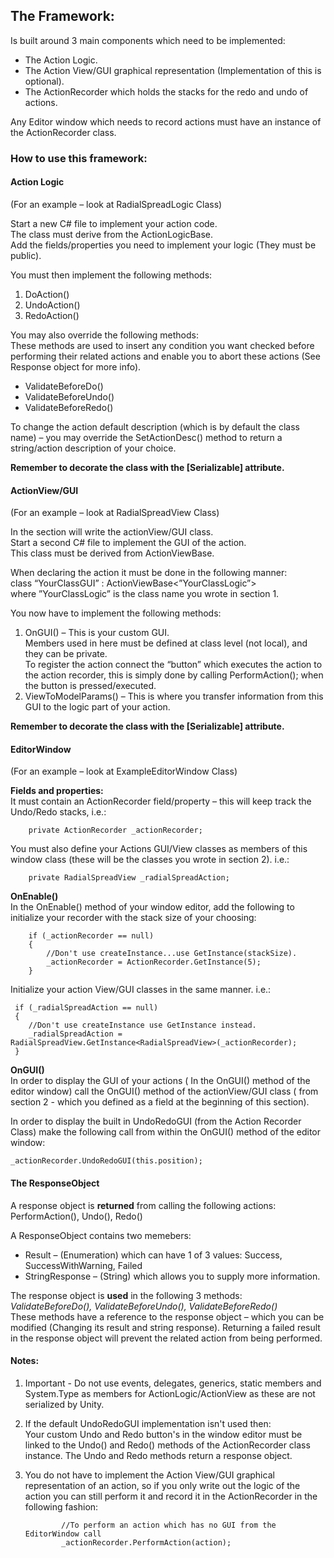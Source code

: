 ## **The Framework:**

Is built around 3 main components which need to be implemented:
- The Action Logic.
- The Action View/GUI graphical representation (Implementation of this is optional).
- The ActionRecorder which holds the stacks for the redo and undo of actions.
	
Any Editor window which needs to record actions must have an instance of the ActionRecorder class.

### **How to use this framework:**
#### Action Logic
(For an example – look at RadialSpreadLogic Class)

Start a new C# file to implement your action code.  
The class must derive from the ActionLogicBase.  
Add the fields/properties you need to implement your logic (They must be public).

You must then implement the following methods:
1.	DoAction()
1.	UndoAction()
1.	RedoAction()

You may also override the following methods:  
These methods are used to insert any condition you want checked before performing their related actions and enable you to abort these actions (See Response object for more info).
- 	ValidateBeforeDo()
- 	ValidateBeforeUndo()
- 	ValidateBeforeRedo()

To change the action default description (which is by default the class name) – you may override the SetActionDesc() method to return a string/action description of your choice.

**Remember to decorate the class with the [Serializable] attribute.**

#### ActionView/GUI
(For an example – look at RadialSpreadView Class)

In the section will write the actionView/GUI class.  
Start a second C# file to implement the GUI of the action.  
This class must be derived from ActionViewBase.

When declaring the action it must be done in the following manner:  
class “YourClassGUI” : ActionViewBase<”YourClassLogic”>  
where ”YourClassLogic” is the class name you wrote in section 1.

You now have to implement the following methods:  
1. OnGUI() – This is your custom GUI.  
Members used in here must be defined at class level (not local), and they can be private.  
To register the action connect the “button” which executes the action to the action recorder, this is simply done by calling PerformAction(); when the button is pressed/executed.
2. ViewToModelParams() – This is where you transfer information from this GUI to the logic part of your action.

**Remember to decorate the class with the [Serializable] attribute.**

#### EditorWindow
(For an example – look at ExampleEditorWindow Class)

**Fields and properties:**  
It must contain an ActionRecorder field/property – this will keep track the Undo/Redo stacks, i.e.:

		private ActionRecorder _actionRecorder;
    
You must also define your Actions GUI/View classes as members of this window class (these will be the classes you wrote in section 2).
i.e.:  
        
        private RadialSpreadView _radialSpreadAction;

**OnEnable()**  
In the OnEnable() method of your window editor, add the following to initialize your recorder with the stack size of your choosing:

        if (_actionRecorder == null)
        {   
            //Don't use createInstance...use GetInstance(stackSize).  
            _actionRecorder = ActionRecorder.GetInstance(5); 
        }
        
Initialize your action View/GUI classes in the same manner. i.e.:

     if (_radialSpreadAction == null)  
     {
        //Don't use createInstance use GetInstance instead.
        _radialSpreadAction = RadialSpreadView.GetInstance<RadialSpreadView>(_actionRecorder);
     }
         
**OnGUI()**  
In order to display the GUI of your actions ( In the OnGUI() method of the editor window) call the OnGUI() method of the actionView/GUI class ( from section 2 - which you defined as a field at the beginning of this section).

In order to display the built in UndoRedoGUI (from the Action Recorder Class) make the following call from within the OnGUI() method of the editor window:

    _actionRecorder.UndoRedoGUI(this.position);

#### The ResponseObject

A response object is **returned** from calling the following actions:  
PerformAction(), Undo(), Redo()

A ResponseObject contains two memebers:
- Result – (Enumeration) which can have 1 of 3 values: Success, SuccessWithWarning, Failed
- StringResponse – (String) which allows you to supply more information.

The response object is **used** in the following 3 methods:  
*ValidateBeforeDo(), ValidateBeforeUndo(), ValidateBeforeRedo()*  
These methods have a reference to the response object – which you can be modified (Changing its result and string response). Returning a failed result in the response object will prevent the related action from being performed.

#### Notes:
1.	Important - Do not use events, delegates, generics, static members and System.Type as members for ActionLogic/ActionView as these are not serialized by Unity.
2.	If the default UndoRedoGUI implementation isn't used then:  
	Your custom Undo and Redo button's in the window editor must be linked to the Undo() and Redo() methods of the ActionRecorder class instance. The Undo and Redo methods return a response object.
3.	You do not have to implement the Action View/GUI graphical representation of an action, so if you only write out the logic of the action you can still perform it and record it in the ActionRecorder in the following fashion:

                //To perform an action which has no GUI from the EditorWindow call
                _actionRecorder.PerformAction(action);

